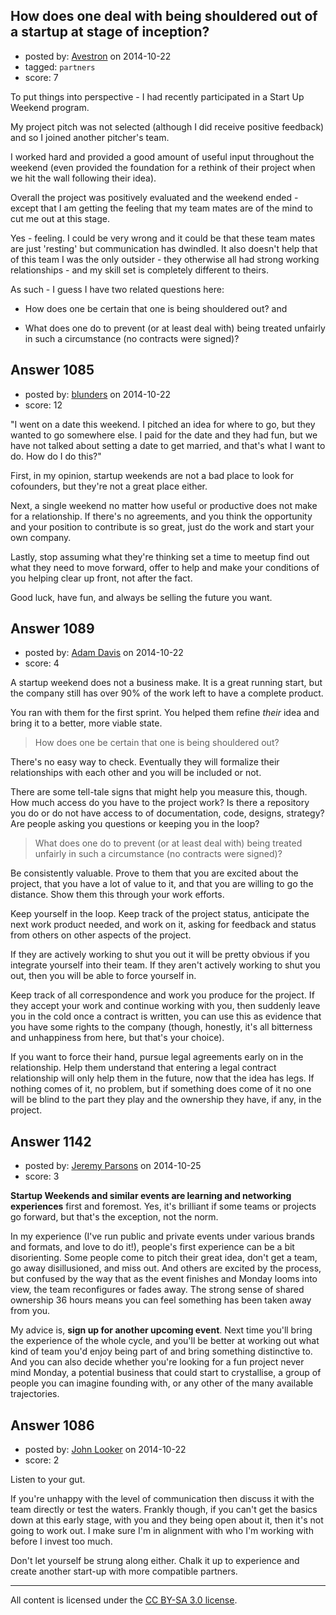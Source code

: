 ## How does one deal with being shouldered out of a startup at stage of inception?

- posted by: [Avestron](https://stackexchange.com/users/4364057/avestron) on 2014-10-22
- tagged: `partners`
- score: 7

To put things into perspective - I had recently participated in a Start Up Weekend program. 

My project pitch was not selected (although I did receive positive feedback) and so I joined another pitcher's team.

I worked hard and provided a good amount of useful input throughout the weekend (even provided the foundation for a rethink of their project when we hit the wall following their idea). 

Overall the project was positively evaluated and the weekend ended - except that I am getting the feeling that my team mates are of the mind to cut me out at this stage.

Yes - feeling. I could be very wrong and it could be that these team mates are just 'resting' but communication has dwindled. It also doesn't help that of this team I was the only outsider - they otherwise all had strong working relationships - and my skill set is completely different to theirs.

As such - I guess I have two related questions here:

- How does one be certain that one is being shouldered out? and

- What does one do to prevent (or at least deal with) being treated unfairly in such a circumstance (no contracts were signed)?



## Answer 1085

- posted by: [blunders](https://stackexchange.com/users/216182/blunders) on 2014-10-22
- score: 12

"I went on a date this weekend. I pitched an idea for where to go, but they wanted to go somewhere else. I paid for the date and they had fun, but we have not talked about setting a date to get married, and that's what I want to do. How do I do this?"

First, in my opinion, startup weekends are not a bad place to look for cofounders, but they're not a great place either.

Next, a single weekend no matter how useful or productive does not make for a relationship. If there's no agreements, and you think the opportunity and your position to contribute is so great, just do the work and start your own company.

Lastly, stop assuming what they're thinking set a time to meetup find out what they need to move forward, offer to help and make your conditions of you helping clear up front, not after the fact.

Good luck, have fun, and always be selling the future you want.



## Answer 1089

- posted by: [Adam Davis](https://stackexchange.com/users/2114/adam-davis) on 2014-10-22
- score: 4

A startup weekend does not a business make.  It is a great running start, but the company still has over 90% of the work left to have a complete product.

You ran with them for the first sprint.  You helped them refine *their* idea and bring it to a better, more viable state.

> How does one be certain that one is being shouldered out?

There's no easy way to check.  Eventually they will formalize their relationships with each other and you will be included or not.  

There are some tell-tale signs that might help you measure this, though.  How much access do you have to the project work?  Is there a repository you do or do not have access to of documentation, code, designs, strategy?  Are people asking you questions or keeping you in the loop?

> What does one do to prevent (or at least deal with) being treated unfairly in such a circumstance (no contracts were signed)?

Be consistently valuable.  Prove to them that you are excited about the project, that you have a lot of value to it, and that you are willing to go the distance.  Show them this through your work efforts.

Keep yourself in the loop.  Keep track of the project status, anticipate the next work product needed, and work on it, asking for feedback and status from others on other aspects of the project.

If they are actively working to shut you out it will be pretty obvious if you integrate yourself into their team.  If they aren't actively working to shut you out, then you will be able to force yourself in.

Keep track of all correspondence and work you produce for the project.  If they accept your work and continue working with you, then suddenly leave you in the cold once a contract is written, you can use this as evidence that you have some rights to the company (though, honestly, it's all bitterness and unhappiness from here, but that's your choice).

If you want to force their hand, pursue legal agreements early on in the relationship.  Help them understand that entering a legal contract relationship will only help them in the future, now that the idea has legs.  If nothing comes of it, no problem, but if something does come of it no one will be blind to the part they play and the ownership they have, if any, in the project.


## Answer 1142

- posted by: [Jeremy Parsons](https://stackexchange.com/users/497810/jeremy-parsons) on 2014-10-25
- score: 3

**Startup Weekends and similar events are learning and networking experiences** first and foremost. Yes, it's brilliant if some teams or projects go forward, but that's the exception, not the norm. 

In my experience (I've run public and private events under various brands and formats, and love to do it!), people's first experience can be a bit disorienting. Some people come to pitch their great idea, don't get a team, go away disillusioned, and miss out. And others are excited by the process, but confused by the way that as the event finishes and Monday looms into view, the team reconfigures or fades away. The strong sense of shared ownership 36 hours means you can feel something has been taken away from you.

My advice is, **sign up for another upcoming event**. Next time you'll bring the experience of the whole cycle, and you'll be better at working out what kind of team you'd enjoy being part of and bring something distinctive to. And you can also decide whether you're looking for a fun project never mind Monday, a potential business that could start to crystallise, a group of people you can imagine founding with, or any other of the many available trajectories.


## Answer 1086

- posted by: [John Looker](https://stackexchange.com/users/5196682/john-looker) on 2014-10-22
- score: 2

Listen to your gut.

If you're unhappy with the level of communication then discuss it with the team directly or test the waters. Frankly though, if you can't get the basics down at this early stage, with you and they being open about it, then it's not going to work out. I make sure I'm in alignment with who I'm working with before I invest too much.

Don't let yourself be strung along either. Chalk it up to experience and create another start-up with more compatible partners.




---

All content is licensed under the [CC BY-SA 3.0 license](https://creativecommons.org/licenses/by-sa/3.0/).

